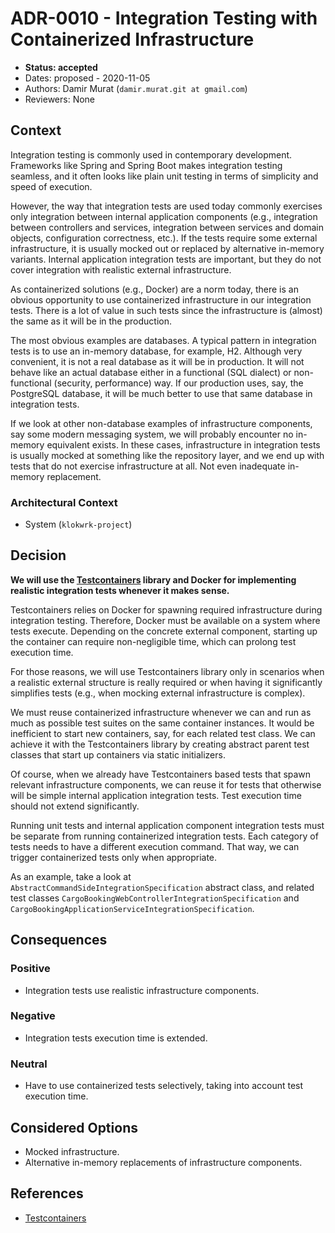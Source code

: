 # ADR-0010 - Integration Testing with Containerized Infrastructure
* **Status: accepted**
* Dates: proposed - 2020-11-05
* Authors: Damir Murat (`damir.murat.git at gmail.com`)
* Reviewers: None

## Context
Integration testing is commonly used in contemporary development. Frameworks like Spring and Spring Boot makes integration testing seamless, and it often looks like plain unit testing in terms of
simplicity and speed of execution.

However, the way that integration tests are used today commonly exercises only integration between internal application components (e.g., integration between controllers and services, integration
between services and domain objects, configuration correctness, etc.). If the tests require some external infrastructure, it is usually mocked out or replaced by alternative in-memory variants.
Internal application integration tests are important, but they do not cover integration with realistic external infrastructure.

As containerized solutions (e.g., Docker) are a norm today, there is an obvious opportunity to use containerized infrastructure in our integration tests. There is a lot of value in such tests since
the infrastructure is (almost) the same as it will be in the production.

The most obvious examples are databases. A typical pattern in integration tests is to use an in-memory database, for example, H2. Although very convenient, it is not a real database as it will be in
production. It will not behave like an actual database either in a functional (SQL dialect) or non-functional (security, performance) way. If our production uses, say, the PostgreSQL database, it
will be much better to use that same database in integration tests.

If we look at other non-database examples of infrastructure components, say some modern messaging system, we will probably encounter no in-memory equivalent exists. In these cases, infrastructure in
integration tests is usually mocked at something like the repository layer, and we end up with tests that do not exercise infrastructure at all. Not even inadequate in-memory replacement.

### Architectural Context
* System (`klokwrk-project`)

## Decision
**We will use the [Testcontainers](https://www.testcontainers.org/) library and Docker for implementing realistic integration tests whenever it makes sense.**

Testcontainers relies on Docker for spawning required infrastructure during integration testing. Therefore, Docker must be available on a system where tests execute. Depending on the concrete
external component, starting up the container can require non-negligible time, which can prolong test execution time.

For those reasons, we will use Testcontainers library only in scenarios when a realistic external structure is really required or when having it significantly simplifies tests (e.g., when mocking
external infrastructure is complex).

We must reuse containerized infrastructure whenever we can and run as much as possible test suites on the same container instances. It would be inefficient to start new containers, say, for each
related test class. We can achieve it with the Testcontainers library by creating abstract parent test classes that start up containers via static initializers.

Of course, when we already have Testcontainers based tests that spawn relevant infrastructure components, we can reuse it for tests that otherwise will be simple internal application integration
tests. Test execution time should not extend significantly.

Running unit tests and internal application component integration tests must be separate from running containerized integration tests. Each category of tests needs to have a different execution
command. That way, we can trigger containerized tests only when appropriate.

As an example, take a look at `AbstractCommandSideIntegrationSpecification` abstract class, and related test classes `CargoBookingWebControllerIntegrationSpecification` and
`CargoBookingApplicationServiceIntegrationSpecification`.

## Consequences
### Positive
* Integration tests use realistic infrastructure components.

### Negative
* Integration tests execution time is extended.

### Neutral
* Have to use containerized tests selectively, taking into account test execution time.

## Considered Options
* Mocked infrastructure.
* Alternative in-memory replacements of infrastructure components.

## References
* [Testcontainers](https://www.testcontainers.org/)
